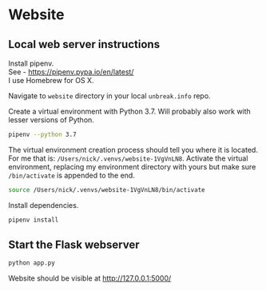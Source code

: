 # Website

## Local web server instructions

Install pipenv.  
See - https://pipenv.pypa.io/en/latest/  
I use Homebrew for OS X.

Navigate to `website` directory in your local `unbreak.info` repo.

Create a virtual environment with Python 3.7. Will probably also work with lesser versions of Python.

```bash
pipenv --python 3.7
```

The virtual environment creation process should tell you where it is located. For me that is: `/Users/nick/.venvs/website-1VgVnLN8`. Activate the virtual environment, replacing my environment directory with yours but make sure `/bin/activate` is appended to the end.

```bash
source /Users/nick/.venvs/website-1VgVnLN8/bin/activate
```

Install dependencies.

```bash
pipenv install
```

## Start the Flask webserver

```bash
python app.py
```

Website should be visible at http://127.0.0.1:5000/
